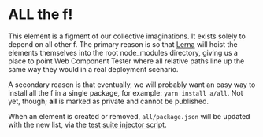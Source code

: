 # ALL the f!

This element is a figment of our collective imaginations.  It exists solely to depend on all other f.  The primary reason is so that [Lerna][lerna] will hoist the elements themselves into the root node_modules directory, giving us a place to point Web Component Tester where all relative paths line up the same way they would in a real deployment scenario.

A secondary reason is that eventually, we will probably want an easy way to install all the f in a single package, for example: `yarn install a/all`.  Not yet, though; **all** is marked as private and cannot be published.

When an element is created or removed, `all/package.json` will be updated with the new list, via the [test suite injector script][script].

[lerna]: https://lernajs.io/
[script]: ../../scripts/test-suite-inject.js
